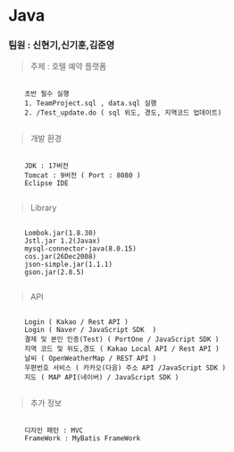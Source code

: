 # Java
### 팀원 : 신현기,신기훈,김준영
> 주제 : 호텔 예약 플랫폼
<pre>
  <code>
    초반 필수 실행
    1. TeamProject.sql , data.sql 실행
    2. /Test_update.do ( sql 위도, 경도, 지역코드 업데이트)
  </code>
</pre>
>  개발 환경
<pre>
  <code>
    JDK : 17버전
    Tomcat : 9버전 ( Port : 8080 )
    Eclipse IDE
  </code>
</pre>
> Library
<pre>
  <code>
    Lombok.jar(1.8.30)
    Jstl.jar 1.2(Javax)
    mysql-connector-java(8.0.15)
    cos.jar(26Dec2008)
    json-simple.jar(1.1.1)
    gson.jar(2.8.5)
  </code>
</pre>
> API
<pre>
  <code>
    Login ( Kakao / Rest API )
    Login ( Naver / JavaScript SDK  )
    결재 및 본인 인증(Test) ( PortOne / JavaScript SDK ) 
    지역 코드 및 위도,경도 ( Kakao Local API / Rest API )
    날씨 ( OpenWeatherMap / REST API )
    우편번호 서비스 ( 카카오(다음) 주소 API /JavaScript SDK )
    지도 ( MAP API(네이버) / JavaScript SDK )
  </code>
</pre>
> 추가 정보
<pre>
  <code>
    디자인 패턴 : MVC
    FrameWork : MyBatis FrameWork
  </code>
</pre>
